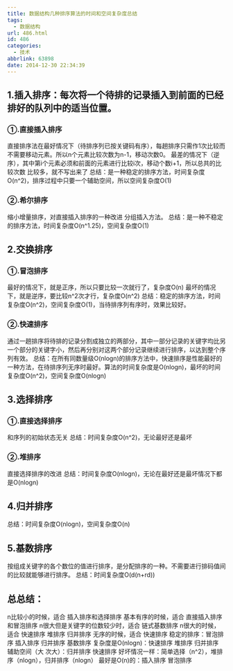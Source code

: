```yaml
---
title: 数据结构几种排序算法的时间和空间复杂度总结
tags:
  - 数据结构
url: 486.html
id: 486
categories:
  - 技术
abbrlink: 63898
date: 2014-12-30 22:34:39
---
```


1.插入排序：每次将一个待排的记录插入到前面的已经排好的队列中的适当位置。
-------------------------------------

### ①.直接插入排序

直接排序法在最好情况下（待排序列已按关键码有序），每趟排序只需作1次比较而不需要移动元素。所以n个元素比较次数为n-1，移动次数0。 最差的情况下（逆序），其中第i个元素必须和前面的元素进行比较i次，移动个数i+1，所以总共的比较次数 比较多，就不写出来了 总结：是一种稳定的排序方法，时间复杂度O(n^2)，排序过程中只要一个辅助空间，所以空间复杂度O(1)

### ②.希尔排序

缩小增量排序，对直接插入排序的一种改进 分组插入方法。 总结：是一种不稳定的排序方法，时间复杂度O(n^1.25)，空间复杂度O(1)

2.交换排序
------

### ①.冒泡排序

最好的情况下，就是正序，所以只要比较一次就行了，复杂度O(n) 最坏的情况下，就是逆序，要比较n^2次才行，复杂度O(n^2) 总结：稳定的排序方法，时间复杂度O(n^2)，空间复杂度O(1)，当待排序列有序时，效果比较好。

### ②.快速排序

通过一趟排序将待排的记录分割成独立的两部分，其中一部分记录的关键字均比另一个部分的关键字小，然后再分别对这两个部分记录继续进行排序，以达到整个序列有效。 总结：在所有同数量级O(nlogn)的排序方法中，快速排序是性能最好的一种方法，在待排序列无序时最好。算法的时间复杂度是O(nlogn)，最坏的时间复杂度O(n^2)，空间复杂度O(nlogn)

3.选择排序
------

### ①.直接选择排序

和序列的初始状态无关 总结：时间复杂度O(n^2)，无论最好还是最坏

### ②.堆排序

直接选择排序的改进 总结：时间复杂度O(nlogn)，无论在最好还是最坏情况下都是O(nlogn)

4.归并排序
------

总结：时间复杂度O(nlogn)，空间复杂度O(n)

5.基数排序
------

按组成关键字的各个数位的值进行排序，是分配排序的一种。不需要进行排码值间的比较就能够进行排序。 总结：时间复杂度O(d(n+rd))

总总结：
----

n比较小的时候，适合 插入排序和选择排序 基本有序的时候，适合 直接插入排序和冒泡排序 n很大但是关键字的位数较少时，适合 链式基数排序 n很大的时候，适合 快速排序 堆排序 归并排序 无序的时候，适合 快速排序 稳定的排序：冒泡排序 插入排序 归并排序 基数排序 复杂度是O(nlogn)：快速排序 堆排序 归并排序 辅助空间（大 次大）：归并排序 快速排序 好坏情况一样：简单选择（n^2），堆排序（nlogn），归并排序（nlogn） 最好是O(n)的：插入排序 冒泡排序